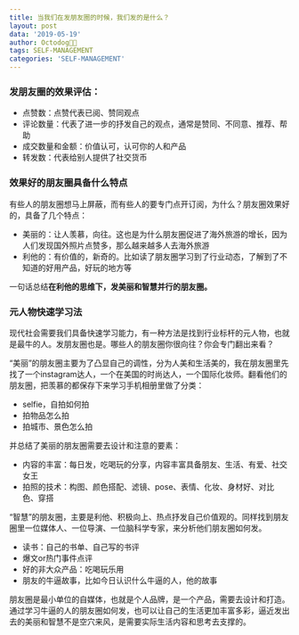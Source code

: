 ```yaml
---
title: 当我们在发朋友圈的时候，我们发的是什么？
layout: post
data: '2019-05-19'
author: Octodog🐙🐶
tags: SELF-MANAGEMENT
categories: 'SELF-MANAGEMENT'
---
```



### 发朋友圈的效果评估：

- 点赞数：点赞代表已阅、赞同观点
- 评论数量：代表了进一步的抒发自己的观点，通常是赞同、不同意、推荐、帮助
- 成交数量和金额：价值认可，认可你的人和产品
- 转发数：代表给别人提供了社交货币

### 效果好的朋友圈具备什么特点

有些人的朋友圈想马上屏蔽，而有些人的要专门点开订阅，为什么？朋友圈效果好的，具备了几个特点：
- 美丽的：让人羡慕，向往。这也是为什么朋友圈促进了海外旅游的增长，因为人们发现国外照片点赞多，那么越来越多人去海外旅游
- 利他的：有价值的，新奇的。比如读了朋友圈学习到了行业动态，了解到了不知道的好用产品，好玩的地方等

一句话总结**在利他的思维下，发美丽和智慧并行的朋友圈。**

### 元人物快速学习法

现代社会需要我们具备快速学习能力，有一种方法是找到行业标杆的元人物，也就是最牛的人。发朋友圈也是。哪些人的朋友圈你很向往？你会专门翻出来看？

“美丽”的朋友圈主要为了凸显自己的调性，分为人美和生活美的，我在朋友圈里先找了一个instagram达人，一个在美国的时尚达人，一个国际化妆师。翻看他们的朋友圈，把羡慕的都保存下来学习手机相册里做了分类：
- selfie，自拍如何拍
- 拍物品怎么拍
- 拍城市、景色怎么拍

并总结了美丽的朋友圈需要去设计和注意的要素：
- 内容的丰富：每日发，吃喝玩的分享，内容丰富具备朋友、生活、有爱、社交女王
- 拍照的技术：构图、颜色搭配、滤镜、pose、表情、化妆、身材好、对比色、穿搭

“智慧”的朋友圈，主要是利他、积极向上、热点抒发自己价值观的。同样找到朋友圈里一位媒体人、一位导演、一位脑科学专家，来分析他们朋友圈如何发。
- 读书：自己的书单、自己写的书评
- 爆文or热门事件点评
- 好的非大众产品：吃喝玩乐用
- 朋友的牛逼故事，比如今日认识什么牛逼的人，他的故事

朋友圈是最小单位的自媒体，也就是个人品牌，是一个产品，需要去设计和打造。通过学习牛逼的人的朋友圈如何发，也可以让自己的生活更加丰富多彩，逼近发出去的美丽和智慧不是空穴来风，是需要实际生活内容和思考去支撑的。